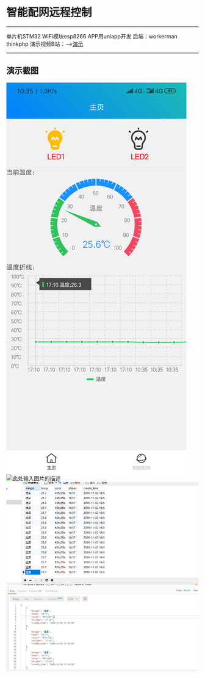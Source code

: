 # 智能配网远程控制

------
单片机STM32
WiFi模块esp8266
APP用uniapp开发
后端：workerman thinkphp
演示视频B站：——>[演示][1]

------

## 演示截图
![此处输入图片的描述][2]
![此处输入图片的描述][3]
![此处输入图片的描述][4]
![此处输入图片的描述][5]


  [1]: https://github.com/FFWP/SmartLed/blob/main/ScreenShot/2.png
  [2]: https://github.com/FFWP/SmartLed/blob/main/ScreenShot/1.png
  [3]: https://github.com/FFWP/SmartLed/blob/main/ScreenShot/2.jpg
  [4]: https://github.com/FFWP/SmartLed/blob/main/ScreenShot/3.png
  [5]: https://github.com/FFWP/SmartLed/blob/main/ScreenShot/4.jpg
